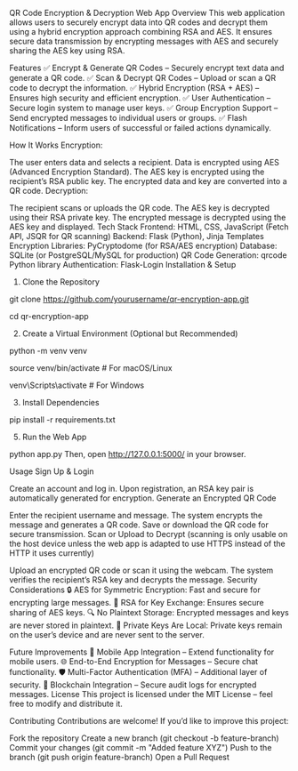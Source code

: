 QR Code Encryption & Decryption Web App
Overview
This web application allows users to securely encrypt data into QR codes and decrypt them using a hybrid encryption approach combining RSA and AES. It ensures secure data transmission by encrypting messages with AES and securely sharing the AES key using RSA.

Features
✅ Encrypt & Generate QR Codes – Securely encrypt text data and generate a QR code.
✅ Scan & Decrypt QR Codes – Upload or scan a QR code to decrypt the information.
✅ Hybrid Encryption (RSA + AES) – Ensures high security and efficient encryption.
✅ User Authentication – Secure login system to manage user keys.
✅ Group Encryption Support – Send encrypted messages to individual users or groups.
✅ Flash Notifications – Inform users of successful or failed actions dynamically.

How It Works
Encryption:

The user enters data and selects a recipient.
Data is encrypted using AES (Advanced Encryption Standard).
The AES key is encrypted using the recipient’s RSA public key.
The encrypted data and key are converted into a QR code.
Decryption:

The recipient scans or uploads the QR code.
The AES key is decrypted using their RSA private key.
The encrypted message is decrypted using the AES key and displayed.
Tech Stack
Frontend: HTML, CSS, JavaScript (Fetch API, JSQR for QR scanning)
Backend: Flask (Python), Jinja Templates
Encryption Libraries: PyCryptodome (for RSA/AES encryption)
Database: SQLite (or PostgreSQL/MySQL for production)
QR Code Generation: qrcode Python library
Authentication: Flask-Login
Installation & Setup
1. Clone the Repository

git clone https://github.com/yourusername/qr-encryption-app.git

cd qr-encryption-app

2. Create a Virtual Environment (Optional but Recommended)

python -m venv venv

source venv/bin/activate  # For macOS/Linux

venv\Scripts\activate      # For Windows

3. Install Dependencies

pip install -r requirements.txt

5. Run the Web App

python app.py
Then, open http://127.0.0.1:5000/ in your browser.

Usage
Sign Up & Login

Create an account and log in.
Upon registration, an RSA key pair is automatically generated for encryption.
Generate an Encrypted QR Code

Enter the recipient username and message.
The system encrypts the message and generates a QR code.
Save or download the QR code for secure transmission.
Scan or Upload to Decrypt (scanning is only usable on the host device unless the web app is adapted to use HTTPS instead of the HTTP it uses currently)

Upload an encrypted QR code or scan it using the webcam.
The system verifies the recipient’s RSA key and decrypts the message.
Security Considerations
🔒 AES for Symmetric Encryption: Fast and secure for encrypting large messages.
🔑 RSA for Key Exchange: Ensures secure sharing of AES keys.
🔍 No Plaintext Storage: Encrypted messages and keys are never stored in plaintext.
📜 Private Keys Are Local: Private keys remain on the user’s device and are never sent to the server.

Future Improvements
📲 Mobile App Integration – Extend functionality for mobile users.
🌐 End-to-End Encryption for Messages – Secure chat functionality.
🛡 Multi-Factor Authentication (MFA) – Additional layer of security.
🚀 Blockchain Integration – Secure audit logs for encrypted messages.
License
This project is licensed under the MIT License – feel free to modify and distribute it.

Contributing
Contributions are welcome! If you’d like to improve this project:

Fork the repository
Create a new branch (git checkout -b feature-branch)
Commit your changes (git commit -m "Added feature XYZ")
Push to the branch (git push origin feature-branch)
Open a Pull Request
